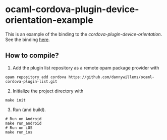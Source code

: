 # ocaml-cordova-plugin-device-orientation-example

This is an example of the binding to the *cordova-plugin-device-orientation*. See the
binding [here](https://github.com/dannywillems/ocaml-cordova-plugin-device-orientation).

## How to compile?

1. Add the plugin list repository as a remote opam package provider with
```Shell
opam repository add cordova https://github.com/dannywillems/ocaml-cordova-plugin-list.git
```

2. Initialize the project directory with
```
make init
```

3. Run (and build).
```
# Run on Android
make run_android
# Run on iOS
make run_ios
```
